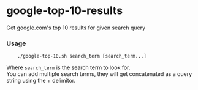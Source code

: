 google-top-10-results
=====================

Get google.com's top 10 results for given search query

### Usage

```shell
	./google-top-10.sh search_term [search_term...]
```
Where `search_term` is the search term to look for.  
You can add multiple search terms, they will get concatenated as a query string using the + delimitor.
